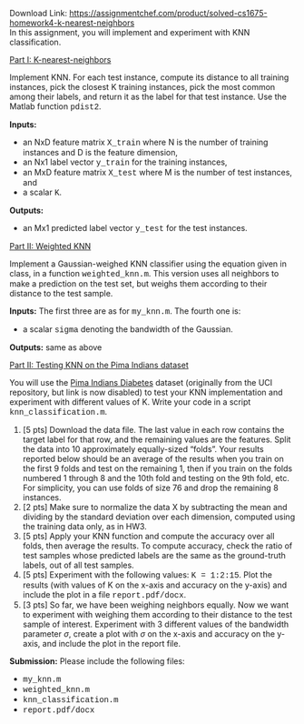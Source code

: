 Download Link: https://assignmentchef.com/product/solved-cs1675-homework4-k-nearest-neighbors
<br>
In this assignment, you will implement and experiment with KNN classification.

<u>Part I: K-nearest-neighbors</u>

Implement KNN. For each test instance, compute its distance to all training instances, pick the closest K training instances, pick the most common among their labels, and return it as the label for that test instance. Use the Matlab function <span style="font-family: courier new;">pdist2</span>.

<b>Inputs:</b>

<ul>

 <li>an NxD feature matrix <span style="font-family: courier new;">X_train</span> where N is the number of training instances and D is the feature dimension,</li>

 <li>an Nx1 label vector <span style="font-family: courier new;">y_train</span> for the training instances,</li>

 <li>an MxD feature matrix <span style="font-family: courier new;">X_test</span> where M is the number of test instances, and</li>

 <li>a scalar <span style="font-family: courier new;">K</span>.</li>

</ul>

<b>Outputs:</b>

<ul>

 <li>an Mx1 predicted label vector <span style="font-family: courier new;">y_test</span> for the test instances.</li>

</ul>

<u>Part II: Weighted KNN</u>

Implement a Gaussian-weighed KNN classifier using the equation given in class, in a function <span style="font-family: courier new;">weighted_knn.m</span>. This version uses all neighbors to make a prediction on the test set, but weighs them according to their distance to the test sample.

<b>Inputs:</b> The first three are as for <span style="font-family: courier new;">my_knn.m</span>. The fourth one is:

<ul>

 <li>a scalar <span style="font-family: courier new;">sigma</span> denoting the bandwidth of the Gaussian.</li>

</ul>

<b>Outputs:</b> same as above

<u>Part II: Testing KNN on the Pima Indians dataset</u>

You will use the <a href="https://people.cs.pitt.edu/~kovashka/cs1675_fa18/pima.data">Pima Indians Diabetes</a> dataset (originally from the UCI repository, but link is now disabled) to test your KNN implementation and experiment with different values of K. Write your code in a script <span style="font-family: courier new;">knn_classification.m</span>.

<ol>

 <li>[5 pts] Download the data file. The last value in each row contains the target label for that row, and the remaining values are the features. Split the data into 10 approximately equally-sized “folds”. Your results reported below should be an average of the results when you train on the first 9 folds and test on the remaining 1, then if you train on the folds numbered 1 through 8 and the 10th fold and testing on the 9th fold, etc. For simplicity, you can use folds of size 76 and drop the remaining 8 instances.</li>

 <li>[2 pts] Make sure to normalize the data X by subtracting the mean and dividing by the standard deviation over each dimension, computed using the training data only, as in HW3.</li>

 <li>[5 pts] Apply your KNN function and compute the accuracy over all folds, then average the results. To compute accuracy, check the ratio of test samples whose predicted labels are the same as the ground-truth labels, out of all test samples.</li>

 <li>[5 pts] Experiment with the following values: <span style="font-family: courier new;">K = 1:2:15</span>. Plot the results (with values of K on the x-axis and accuracy on the y-axis) and include the plot in a file <span style="font-family: courier new;">report.pdf/docx</span>.</li>

 <li>[3 pts] So far, we have been weighing neighbors equally. Now we want to experiment with weighing them according to their distance to the test sample of interest. Experiment with 3 different values of the bandwidth parameter <i>σ</i>, create a plot with <i>σ</i> on the x-axis and accuracy on the y-axis, and include the plot in the report file.</li>

</ol>

<b>Submission:</b> Please include the following files:

<ul>

 <li><span style="font-family: courier new;">my_knn.m</span></li>

 <li><span style="font-family: courier new;">weighted_knn.m</span></li>

 <li><span style="font-family: courier new;">knn_classification.m</span></li>

 <li><span style="font-family: courier new;">report.pdf/docx</span></li>

</ul>